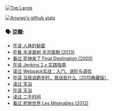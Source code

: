 [![Top Langs](https://github-readme-stats.vercel.app/api/top-langs/?username=w940853815)](https://github.com/anuraghazra/github-readme-stats)

[![Anurag's github stats](https://github-readme-stats.vercel.app/api?username=w940853815)](https://github.com/anuraghazra/github-readme-stats)

### 🗣 豆瓣:

<!-- DOUBAN-ACTIVITIES:START -->
- [在读 人体的秘密](https://www.douban.com/doubanapp/dispatch?uri=/status/3175325411/)
- [在看 半泽直树 半沢直樹‎ (2013)](https://www.douban.com/doubanapp/dispatch?uri=/status/3173829926/)
- [看过 死神来了 Final Destination‎ (2000)](https://www.douban.com/doubanapp/dispatch?uri=/status/3173521597/)
- [在读 Jenkins 2.x 实践指南](https://www.douban.com/doubanapp/dispatch?uri=/status/3172169754/)
- [读过 Webpack实战：入门、进阶与调优](https://www.douban.com/doubanapp/dispatch?uri=/status/3172165854/)
- [在读 当我谈跑步时，我谈些什么（2015典藏版）](https://www.douban.com/doubanapp/dispatch?uri=/status/3169860731/)
- [读过 天浴](https://www.douban.com/doubanapp/dispatch?uri=/status/3169859927/)
- [在读 天浴](https://www.douban.com/doubanapp/dispatch?uri=/status/3169147401/)
- [读过 二手时间](https://www.douban.com/doubanapp/dispatch?uri=/status/3169146443/)
- [看过 悲惨世界 Les Misérables‎ (2012)](https://www.douban.com/doubanapp/dispatch?uri=/status/3167386041/)
<!-- DOUBAN-ACTIVITIES:END -->
<!--
**w940853815/w940853815** is a ✨ _special_ ✨ repository because its `README.md` (this file) appears on your GitHub profile.

Here are some ideas to get you started:

- 🔭 I’m currently working on ...
- 🌱 I’m currently learning ...
- 👯 I’m looking to collaborate on ...
- 🤔 I’m looking for help with ...
- 💬 Ask me about ...
- 📫 How to reach me: ...
- 😄 Pronouns: ...
- ⚡ Fun fact: ...
-->
